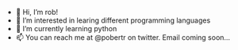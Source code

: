 - 👋 Hi, I’m rob!
- 👀 I’m interested in learing different programming languages
- 🌱 I’m currently learning python
- 📫 You can reach me at @pobertr on twitter. Email coming soon...

<!---
pobertraterson/pobertraterson is a ✨ special ✨ repository because its `README.md` (this file) appears on your GitHub profile.
You can click the Preview link to take a look at your changes.
--->

